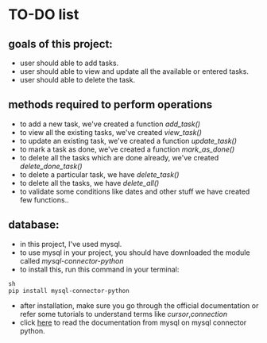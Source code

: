 # TO-DO list
## goals of this project:
- user should able to add tasks.
- user should able to view and update all the available or entered tasks.
- user should able to delete the task.
## methods required to perform operations
- to add a new task, we've created a function *add_task()*
- to view all the existing tasks, we've created *view_task()*
- to update an existing task, we've created a function *update_task()*
- to mark a task as done, we've created a function *mark_as_done()*
- to delete all the tasks which are done already, we've created *delete_done_task()*
- to delete a particular task, we have *delete_task()*
- to delete all the tasks, we have *delete_all()*
- to validate some conditions like dates and other stuff we have created few functions..
## database:
- in this project, I've used mysql.
- to use mysql in your project, you should have downloaded the module called *mysql-connector-python*
- to install this, run this command in your terminal:
```
sh
pip install mysql-connector-python
```
- after installation, make sure you go through the official documentation or refer some tutorials to understand terms like *cursor*,*connection*
- click [here](https://dev.mysql.com/doc/connector-python/en/connector-python-api-mysqlconnection.html) to read the documentation from mysql on mysql connector python.
